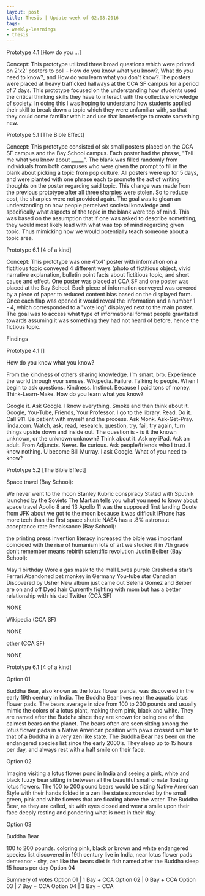 ```yaml
---
layout: post
title: Thesis | Update week of 02.08.2016
tags:
- weekly-learnings
- thesis
---
```


Prototype 4.1 [How do you ...]

Concept: 
This prototype utilized three broad questions which were printed on 2'x2' posters to poll - How do you know what you know?, What do you need to know?, and How do you learn what you don't know?.The posters were placed at heavy trafficked hallways at the CCA SF campus for a period of 7 days. This prototype focused on the understanding how students used the critical thinking skills they have to interact with the collective knowledge of society. In doing this I was hoping to understand how students applied their skill to break down a topic which they were unfamiliar with, so that they could come familiar with it and use that knowledge to create something new. 


Prototype 5.1 [The Bible Effect]

Concept: 
This prototype consisted of six small posters placed on the CCA SF campus and the Bay School campus. Each poster had the phrase, "Tell me what you know about _____". The blank was filled randomly from individuals from both campuses who were given the prompt to fill in the blank about picking a topic from pop culture. All posters were up for 5 days, and were planted with one phrase each to promote the act of writing thoughts on the poster regarding said topic. This change was made from the previous prototype after all three sharpies were stolen. So to reduce cost, the sharpies were not provided again. The goal was to glean an understanding on how people perceived societal knowledge and specifically what aspects of the topic in the blank were top of mind. This was based on the assumption that if one was asked to describe something, they would most likely lead with what was top of mind regarding given topic. Thus mimicking how we would potentially teach someone about a topic area. 


Prototype 6.1 [4 of a kind]

Concept: 
This prototype was one 4'x4' poster with information on a fictitious topic conveyed 4 different ways (photo of fictitious object, vivid narrative explanation, bulletin point facts about fictitious topic, and short cause and effect. One poster was placed at CCA SF and one poster was placed at the Bay School. Each piece of information conveyed was covered by a piece of paper to reduced content bias based on the displayed form. Once each flap was opened it would reveal the information and a number 1 - 4, which corresponded to a "vote log" displayed next to the main poster. The goal was to access what type of informational format people gravitated towards assuming it was something they had not heard of before, hence the fictious topic. 


Findings

Prototype 4.1 []

How do you know what you know?

From the kindness of others sharing knowledge.
I’m smart, bro.
Experience the world through your senses.
Wikipedia.
Failure.
Talking to people.
When I begin to ask questions.
Kindness.
Instinct.
Because I paid tons of money.
Think-Learn-Make.
How do you learn what you know?

Google it.
Ask Google.
I know everything.
Smoke and then think about it.
Google, You-Tube, Friends, Your Professor.
I go to the library.
Read.
Do it.
Call 911.
Be patient with myself and the process.
Ask Monk.
Ask-Get-Pray.
linda.com.
Watch, ask, read, research, question, try, fail, try again, turn things upside down and inside out.
The question is - is it the known unknown, or the unknown unknown?
Think about it.
Ask my iPad.
Ask an adult.
From Adjuncts.
Never.
Be curious.
Ask people/friends who I trust.
I know nothing.
U become Bill Murray.
I ask Google.
What of you need to know?

Prototype 5.2 [The Bible Effect]

Space travel (Bay School):

We never went to the moon
Stanley Kubric conspiracy
Stated with Sputnik launched by the Soviets
The Martian tells you what you need to know about space travel
Apollo 8 and 13
Apollo 11 was the supposed first landing
Quote from JFK about we got to the moon because it was difficult
iPhone has more tech than the first space shuttle
NASA has a .8% astronaut acceptance rate
Renaissance (Bay School):

the printing press invention
literacy increased
the bible was important
coincided with the rise of humanism
lots of art
we studied it in 7th grade
don’t remember
means rebirth
scientific revolution
Justin Beiber (Bay School):

May 1 birthday
Wore a gas mask to the mall
Loves purple
Crashed a star’s Ferrari
Abandoned pet monkey in Germany
You-tube star
Canadian
Discovered by Usher
New album just came out
Selena Gomez and Beiber are on and off
Dyed hair
Currently fighting with mom but has a better relationship with his dad
Twitter (CCA SF)

NONE

Wikipedia (CCA SF)

NONE

other (CCA SF)

NONE

Prototype 6.1 [4 of a kind]

Option 01

Buddha Bear, also known as the lotus flower panda, was discovered in the early 19th century in India. The Buddha Bear lives near the aquatic lotus flower pads. The bears average in size from 100 to 200 pounds and usually mimic the colors of a lotus plant, making them pink, black and white. They are named after the Buddha since they are known for being one of the calmest bears on the planet. The bears often are seen sitting among the lotus flower pads in a Native American position with paws crossed similar to that of a Buddha in a very zen like state. The Buddha Bear has been on the endangered species list since the early 2000’s. They sleep up to 15 hours per day, and always rest with a half smile on their face.

Option 02

Imagine visiting a lotus flower pond in India and seeing a pink, white and black fuzzy bear sitting in between all the beautiful small ornate floating lotus flowers. The 100 to 200 pound bears would be sitting Native American Style with their hands folded in a zen like state surrounded by the small green, pink and white flowers that are floating above the water. The Buddha Bear, as they are called, sit with eyes closed and wear a smile upon their face deeply resting and pondering what is next in their day.

Option 03

Buddha Bear

100 to 200 pounds.
coloring pink, black or brown and white
endangered species list
discovered in 19th century
live in India, near lotus flower pads
demeanor - shy, zen like
the bears diet is fish
named after the Buddha
sleep 15 hours per day
Option 04



Summery of votes 
Option 01 | 1 Bay + CCA 
Option 02 | 0 Bay + CCA 
Option 03 | 7 Bay + CCA 
Option 04 | 3 Bay + CCA